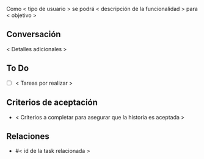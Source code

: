 Como < tipo de usuario > se podrá < descripción de la funcionalidad > para < objetivo >

## Conversación
< Detalles adicionales >

## To Do
- [ ] < Tareas por realizar >

## Criterios de aceptación
- < Criterios a completar para asegurar que la historia es aceptada >

## Relaciones
- #< id de la task relacionada >
